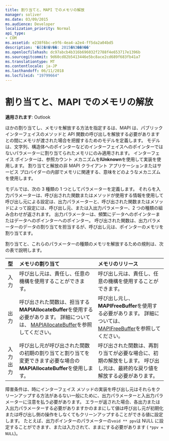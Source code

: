 ```yaml
---
title: 割り当てと、MAPI でのメモリの解放
manager: soliver
ms.date: 03/09/2015
ms.audience: Developer
localization_priority: Normal
api_type:
- COM
ms.assetid: e238f6bc-e9f6-4ea4-a2e4-ff5da2a04bd5
description: '�ŏI�X�V��: 2015�N3��9��'
ms.openlocfilehash: dc97abcb4b316b696032f2788f4e653717e1396b
ms.sourcegitcommit: 9d60cd82b5413446e5bc8ace2cd689f683fb41a7
ms.translationtype: MT
ms.contentlocale: ja-JP
ms.lasthandoff: 06/11/2018
ms.locfileid: "19799664"
---
```

# <a name="allocating-and-freeing-memory-in-mapi"></a>割り当てと、MAPI でのメモリの解放

  
  
**適用されます**: Outlook 
  
ほかの割り当てし、メモリを解放する方法を指定するは、MAPI は、パブリック インターフェイスのメソッドと API 関数の呼び出しを解放する必要がありますとの間にメモリが渡された場合を把握するためのモデルを定義します。 モデルは、文字列、構造体へのポインターなどのインターフェイスへのポインターではないパラメーターに割り当てられたメモリにのみ適用されます。 インターフェイス ポインターは、参照カウント メカニズムを**IUnknown**を使用して実装を使用します。 割り当てと解放の非 MAPI クライアント アプリケーションまたはサービス プロバイダーの内部でメモリに関連する、意味をどのようなメカニズムを使用します。 
  
モデルでは、次の 3 種類の 1 つとしてパラメーターを定義します。 それらを入力パラメーターは、呼び出された関数またはメソッドが使用する情報を使用して呼び出し元による設定は、出力パラメーターと、呼び出された関数またはメソッドによって設定には、呼び出し元、または入出力パラメーター、2 つの種類の組み合わせが返されます。 出力パラメーターは、頻繁にデータへのポインターまたはデータへのポインターへのポインター。 呼び出された関数は、出力パラメーターのデータの割り当てを担当するが、呼び出し元は、ポインターのメモリを割り当てます。 
  
割り当てと、これらのパラメーターの種類のメモリを解放するための規則は、次の表で説明します。
  
|**型**|**メモリの割り当て**|**メモリのリリース**|
|:-----|:-----|:-----|
|入力  <br/> |呼び出し元は、責任し、任意の機構を使用することができます。  <br/> |呼び出し元は、責任し、任意の機構を使用することができます。  <br/> |
|出力  <br/> |呼び出された関数は、担当する**MAPIAllocateBuffer**を使用する必要があります。 詳細については、 [MAPIAllocateBuffer](mapiallocatebuffer.md)を参照してください。  <br/> |呼び出し元し、 **MAPIFreeBuffer**を使用する必要があります。 詳細については、 [MAPIFreeBuffer](mapifreebuffer.md)を参照してください。  <br/> |
|入力出力  <br/> |呼び出し元が呼び出された関数の初期の割り当てと割り当てを変更できます必要な場合の**MAPIAllocateBuffer**を使用します。  <br/> |呼び出された関数は、再割り当てが必要な場合に、初期の解放をします。 呼び出し元は、最終的な戻り値を解放する必要があります。  <br/> |
   
障害条件は、時にインターフェイス メソッドの実装を呼び出し元はそれらをクリーンアップする方法があるない一般にために、出力パラメーターと入出力パラメーターに注意を払う必要があります。 エラーが返された場合、各出力または入出力パラメーターする必要がありますかのままにして値は呼び出し元が初期化または呼び出し側の操作をしなくてもクリーンアップすることができる値に設定します。 たとえば、出力ポインターのパラメーターの`void ** ppv`は NULL に設定することができます、または入力されて、ままにする必要があります ( `*ppv = NULL`)。
  

